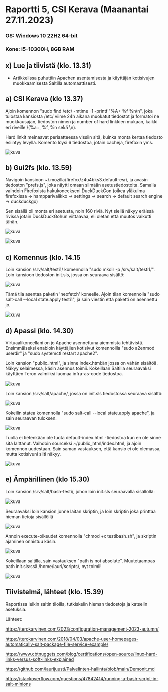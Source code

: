 # Raportti 5, CSI Kerava (Maanantai 27.11.2023)

### OS: Windows 10 22H2 64-bit
### Kone: i5-10300H, 8GB RAM

## x) Lue ja tiivistä (klo. 13.31)

  - Artikkelissa puhuttiin Apachen asentamisesta ja käyttäjän kotisivujen muokkaamisesta Saltilla automaattisesti. 
  
## a) CSI Kerava (klo 13.37)

Ajoin komennon "sudo find /etc/ -mtime -1 -printf "%A+ %f %n\n", joka tulostaa kansiosta /etc/ viime 24h aikana muokatut tiedostot ja formatoi ne muokkausajan, tiedoston nimen ja number of hard linkkien mukaan, kaikki eri riveille /(%a+, %f, %n sekä \n). 

Hard linkit meinaavat periaatteessa vissiin sitä, kuinka monta kertaa tiedosto esiintyy levyllä. 
Komento löysi 6 tiedostoa, jotain cacheja, firefoxin yms.

![kuva](https://github.com/laurijuusti/Palvelinten-hallinta/assets/122888655/ba6e5a89-90b0-4afb-8dee-c23310dade34)

## b) Gui2fs (klo. 13.59)

Navigoin kansioon ~/.mozilla/firefox/z4u4bks3.default-esr/, ja avasin tiedoston "prefs.js", joka näytti omaan silmään asetustiedostolta. Samalla vaihdoin Firefoxista hakukoneekseni DuckDuckGon (oikea yläkulma firefoxissa -> hampparivalikko -> settings -> search -> default search engine -> duckduckgo)

Sen sisällä oli monta eri asetusta, noin 160 riviä. Nyt siellä näkyy eräissä rivissä jotain DuckDuckGohun viittaavaa, eli oletan että muutos vaikutti tähän. 

![kuva](https://github.com/laurijuusti/Palvelinten-hallinta/assets/122888655/47ba530f-56b6-45d8-9205-a16d4ca78955)

![kuva](https://github.com/laurijuusti/Palvelinten-hallinta/assets/122888655/5ac813ca-236e-464f-b159-c2e5213e5c40)

## c) Komennus (klo. 14.15

Loin kansion /srv/salt/testi1/ komennolla "sudo mkdir -p /srv/salt/testi1/". Loin kansioon tiedoston init.sls, jossa on seuraava sisältö:

![kuva](https://github.com/laurijuusti/Palvelinten-hallinta/assets/122888655/314aaa1a-a07f-4419-8965-c79d777930a3)

Tämä tila asentaa paketin 'neofetch' koneelle. Ajoin tilan komennolla "sudo salt-call --local state.apply testi1", ja sain viestin että paketti on asennettu jo. 

![kuva](https://github.com/laurijuusti/Palvelinten-hallinta/assets/122888655/a01e4dda-9d9d-4f39-8274-f408c2eee590)

## d) Apassi (klo. 14.30)

Virtuaalikoneellani on jo Apache asennettuna aiemmista tehtävistä. Ensimmäiseksi enabloin käyttäjien kotisivut komennoilla "sudo a2enmod userdir" ja "sudo systemctl restart apache2".

Loin kansion "public_html", ja sinne index.html:än jossa on vähän sisältöä. Näkyy selaimessa, käsin asennus toimii. Kokeillaan Saltilla seuraavaksi käyttäen Teron valmiiksi luomaa infra-as-code tiedostoa. 

![kuva](https://github.com/laurijuusti/Palvelinten-hallinta/assets/122888655/b9ffca1d-d8ce-40e9-b7a1-6d771aa3f3f6)

Loin kansion /srv/salt/apache/, jossa on init.sls tiedostossa seuraava sisältö:

![kuva](https://github.com/laurijuusti/Palvelinten-hallinta/assets/122888655/baffed57-6f36-40ac-be73-731476a1920d)

Kokeilin statea komennolla "sudo salt-call --local state.apply apache", ja sain seuraavan tuloksen. 

![kuva](https://github.com/laurijuusti/Palvelinten-hallinta/assets/122888655/5041b304-e98c-45ca-8e5f-0046688f5432)

Tuolla ei tietenkään ole tuota default-index.html -tiedostoa kun en ole sinne sitä laittanut. Vaihdoin sourceksi ~/public_html/index.html, ja ajoin komennon uudestaan. Sain saman vastauksen, että kansio ei ole olemassa, mutta kotisivuni silti näkyy. 

![kuva](https://github.com/laurijuusti/Palvelinten-hallinta/assets/122888655/9daf0c63-e4b6-4c83-b73f-05a9ff219a08)


## e) Ämpärillinen (klo 15.30)

Loin kansion /srv/salt/bash-testi/, johon loin init.sls seuraavalla sisällöllä:

![kuva](https://github.com/laurijuusti/Palvelinten-hallinta/assets/122888655/6056d710-fb27-44b3-9cbf-ee4267544217)

Seuraavaksi loin kansion jonne laitan skriptin, ja loin skriptin joka printtaa hieman tietoja sisällöllä

![kuva](https://github.com/laurijuusti/Palvelinten-hallinta/assets/122888655/af4d8135-46e4-4c27-8b97-23a73b043ccb)

Annoin execute-oikeudet komennolla "chmod +x testibash.sh", ja skriptin ajaminen onnistuu käsin. 

![kuva](https://github.com/laurijuusti/Palvelinten-hallinta/assets/122888655/5eed9f2b-89df-4bf9-ac76-0771b52889e5)

Kokeillaan saltilla, sain vastauksen "path is not absolute". Muutetaampas path init.sls:ssä /home/lauri/scripts/, nyt toimii!

![kuva](https://github.com/laurijuusti/Palvelinten-hallinta/assets/122888655/290eec8a-fe2e-48b2-8031-f3d6b1d51635)

## Tiivistelmä, lähteet (klo. 15.39)

Raportissa leikin saltin tiloilla,  tutkiskelin hieman tiedostoja ja katselin asetuksia.

Lähteet:

https://terokarvinen.com/2023/configuration-management-2023-autumn/

https://terokarvinen.com/2018/04/03/apache-user-homepages-automatically-salt-package-file-service-example/

https://www.cbtnuggets.com/blog/certifications/open-source/linux-hard-links-versus-soft-links-explained

https://github.com/laurijuusti/Palvelinten-hallinta/blob/main/Demonit.md

https://stackoverflow.com/questions/47842414/running-a-bash-script-in-salt-minions
